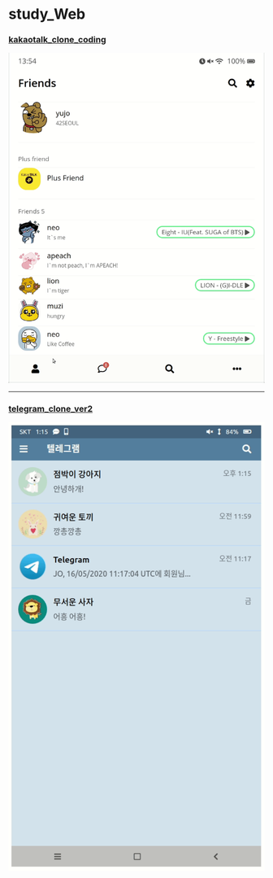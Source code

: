 # study_Web
### [kakaotalk_clone_coding](https://github.com/YUJO42/study_Web/tree/master/kakaotalk_clone_coding)

![](https://github.com/YUJO42/study_Web/blob/master/result/kakaotalk.gif?raw=true)

---

### [telegram_clone_ver2](https://github.com/YUJO42/study_Web/tree/master/Telegram_clone_ver2)

![](https://github.com/YUJO42/study_Web/blob/master/result/telegram.gif?raw=true)
